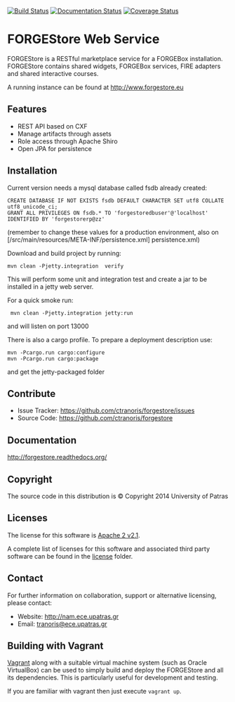 [![Build Status](https://travis-ci.org/ctranoris/forgestore.svg?branch=master)](https://travis-ci.org/ctranoris/forgestore)
[![Documentation Status](https://readthedocs.org/projects/forgestore/badge/?version=latest)](https://readthedocs.org/projects/forgestore/?badge=latest)
[![Coverage Status](https://coveralls.io/repos/ctranoris/forgestore/badge.png)](https://coveralls.io/r/ctranoris/forgestore)

FORGEStore Web Service
==========

FORGEStore is a RESTful marketplace service for a FORGEBox installation.
FORGEStore contains shared widgets, FORGEBox services, FIRE adapters and shared interactive courses.

A running instance can be found at http://www.forgestore.eu

Features
--------

- REST API based on CXF
- Manage artifacts through assets
- Role access through Apache Shiro
- Open JPA for persistence

Installation
------------

Current version needs a mysql database called fsdb already created:

	CREATE DATABASE IF NOT EXISTS fsdb DEFAULT CHARACTER SET utf8 COLLATE utf8_unicode_ci;
	GRANT ALL PRIVILEGES ON fsdb.* TO 'forgestoredbuser'@'localhost' IDENTIFIED BY 'forgestorerp@zz'

(remember to change these values for a production environment, also on [/src/main/resources/META-INF/persistence.xml] persistence.xml)

Download and build project by running:

    mvn clean -Pjetty.integration  verify


This will perform some unit and integration test and create a jar to be installed in a jetty web server.

For a quick smoke run:

	 mvn clean -Pjetty.integration jetty:run
	 
and will listen on port 13000
	 
There is also a cargo profile. To prepare a deployment description use:

	mvn -Pcargo.run cargo:configure
	mvn -Pcargo.run cargo:package
	
and get the jetty-packaged folder
	
	
Contribute
----------

- Issue Tracker: https://github.com/ctranoris/forgestore/issues
- Source Code: https://github.com/ctranoris/forgestore


Documentation
-------------

http://forgestore.readthedocs.org/


Copyright
---------

The source code in this distribution is © Copyright 2014 University of Patras

Licenses
--------

The license for this software is [Apache 2 v2.1](./src/license/header.txt).

A complete list of licenses for this software and associated third party software 
can be found in the [license](./src/license) folder.

Contact
-------

For further information on collaboration, support or alternative licensing, please contact:

* Website: http://nam.ece.upatras.gr
* Email: tranoris@ece.upatras.gr

Building with Vagrant
-------

[Vagrant](http://vagrantup.com) along with a suitable virtual machine system (such as Oracle VirtualBox) can be used to simply build and deploy the FORGEStore
and all its dependencies.  This is particularly useful for development and testing.

If you are familiar with vagrant then just execute `vagrant up`.
